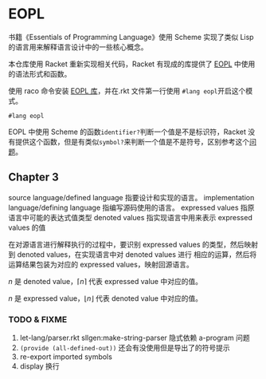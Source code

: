 # EOPL

书籍《Essentials of Programming Language》使用 Scheme 实现了类似 Lisp 的语言用来解释语言设计中的一些核心概念。

本仓库使用 Racket 重新实现相关代码，Racket 有现成的库提供了 [EOPL](https://docs.racket-lang.org/eopl/index.html) 中使用的语法形式和函数。

使用 raco 命令安装 [EOPL 库](https://github.com/racket/eopl)，并在.rkt 文件第一行使用 `#lang eopl`开启这个模式。

```rkt
#lang eopl
```

EOPL 中使用 Scheme 的函数`identifier?`判断一个值是不是标识符，Racket 没有提供这个函数，但是有类似`symbol?`来判断一个值是不是符号，区别参考这个[问题](https://stackoverflow.com/questions/48393025/difference-between-an-identifier-and-symbol-in-scheme)。

## Chapter 3

source language/defined language 指要设计和实现的语言。
implementation language/defining language 指编写源码使用的语言。
expressed values 指原语言中可能的表达式值类型
denoted values 指实现语言中用来表示 expressed values 的值

在对源语言进行解释执行的过程中，要识别 expressed values 的类型，然后映射到 denoted values，在实现语言中对 denoted values 进行
相应的运算，然后将运算结果包装为对应的 expressed values，映射回源语言。

$n$ 是 denoted value，$\lceil n \rceil$ 代表 expressed value 中对应的值。

$n$ 是 expressed value，$\lfloor n \rfloor$ 代表 denoted value 中对应的值。

### TODO & FIXME

1. let-lang/parser.rkt sllgen:make-string-parser 隐式依赖 a-program 问题
1. `(provide (all-defined-out))` 还会有没使用但是导出了的符号提示
1. re-export imported symbols
1. display 换行
